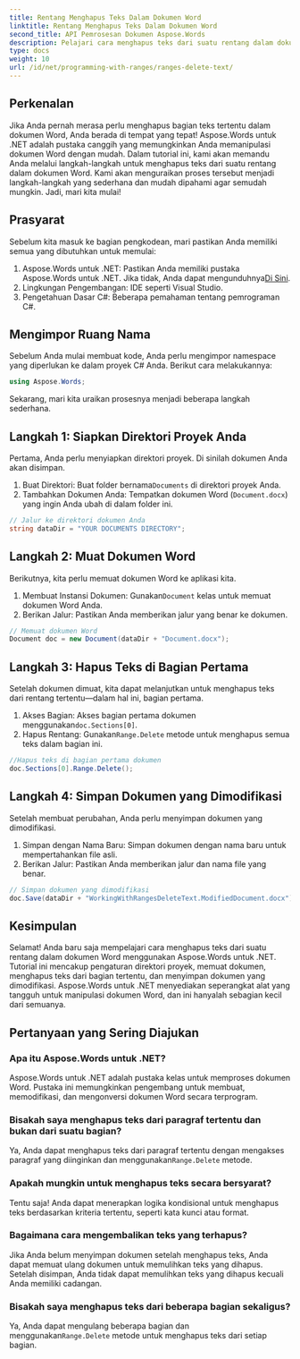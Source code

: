 ```yaml
---
title: Rentang Menghapus Teks Dalam Dokumen Word
linktitle: Rentang Menghapus Teks Dalam Dokumen Word
second_title: API Pemrosesan Dokumen Aspose.Words
description: Pelajari cara menghapus teks dari suatu rentang dalam dokumen Word menggunakan Aspose.Words untuk .NET dengan tutorial langkah demi langkah ini. Sempurna untuk pengembang C#.
type: docs
weight: 10
url: /id/net/programming-with-ranges/ranges-delete-text/
---
```

## Perkenalan

Jika Anda pernah merasa perlu menghapus bagian teks tertentu dalam dokumen Word, Anda berada di tempat yang tepat! Aspose.Words untuk .NET adalah pustaka canggih yang memungkinkan Anda memanipulasi dokumen Word dengan mudah. Dalam tutorial ini, kami akan memandu Anda melalui langkah-langkah untuk menghapus teks dari suatu rentang dalam dokumen Word. Kami akan menguraikan proses tersebut menjadi langkah-langkah yang sederhana dan mudah dipahami agar semudah mungkin. Jadi, mari kita mulai!

## Prasyarat

Sebelum kita masuk ke bagian pengkodean, mari pastikan Anda memiliki semua yang dibutuhkan untuk memulai:

1.  Aspose.Words untuk .NET: Pastikan Anda memiliki pustaka Aspose.Words untuk .NET. Jika tidak, Anda dapat mengunduhnya[Di Sini](https://releases.aspose.com/words/net/).
2. Lingkungan Pengembangan: IDE seperti Visual Studio.
3. Pengetahuan Dasar C#: Beberapa pemahaman tentang pemrograman C#.

## Mengimpor Ruang Nama

Sebelum Anda mulai membuat kode, Anda perlu mengimpor namespace yang diperlukan ke dalam proyek C# Anda. Berikut cara melakukannya:

```csharp
using Aspose.Words;
```

Sekarang, mari kita uraikan prosesnya menjadi beberapa langkah sederhana.

## Langkah 1: Siapkan Direktori Proyek Anda

Pertama, Anda perlu menyiapkan direktori proyek. Di sinilah dokumen Anda akan disimpan.

1.  Buat Direktori: Buat folder bernama`Documents` di direktori proyek Anda.
2. Tambahkan Dokumen Anda: Tempatkan dokumen Word (`Document.docx`) yang ingin Anda ubah di dalam folder ini.

```csharp
// Jalur ke direktori dokumen Anda
string dataDir = "YOUR DOCUMENTS DIRECTORY";
```

## Langkah 2: Muat Dokumen Word

Berikutnya, kita perlu memuat dokumen Word ke aplikasi kita.

1.  Membuat Instansi Dokumen: Gunakan`Document` kelas untuk memuat dokumen Word Anda.
2. Berikan Jalur: Pastikan Anda memberikan jalur yang benar ke dokumen.

```csharp
// Memuat dokumen Word
Document doc = new Document(dataDir + "Document.docx");
```

## Langkah 3: Hapus Teks di Bagian Pertama

Setelah dokumen dimuat, kita dapat melanjutkan untuk menghapus teks dari rentang tertentu—dalam hal ini, bagian pertama.

1.  Akses Bagian: Akses bagian pertama dokumen menggunakan`doc.Sections[0]`.
2.  Hapus Rentang: Gunakan`Range.Delete` metode untuk menghapus semua teks dalam bagian ini.

```csharp
//Hapus teks di bagian pertama dokumen
doc.Sections[0].Range.Delete();
```

## Langkah 4: Simpan Dokumen yang Dimodifikasi

Setelah membuat perubahan, Anda perlu menyimpan dokumen yang dimodifikasi.

1. Simpan dengan Nama Baru: Simpan dokumen dengan nama baru untuk mempertahankan file asli.
2. Berikan Jalur: Pastikan Anda memberikan jalur dan nama file yang benar.

```csharp
// Simpan dokumen yang dimodifikasi
doc.Save(dataDir + "WorkingWithRangesDeleteText.ModifiedDocument.docx");
```

## Kesimpulan

Selamat! Anda baru saja mempelajari cara menghapus teks dari suatu rentang dalam dokumen Word menggunakan Aspose.Words untuk .NET. Tutorial ini mencakup pengaturan direktori proyek, memuat dokumen, menghapus teks dari bagian tertentu, dan menyimpan dokumen yang dimodifikasi. Aspose.Words untuk .NET menyediakan seperangkat alat yang tangguh untuk manipulasi dokumen Word, dan ini hanyalah sebagian kecil dari semuanya.

## Pertanyaan yang Sering Diajukan

### Apa itu Aspose.Words untuk .NET?

Aspose.Words untuk .NET adalah pustaka kelas untuk memproses dokumen Word. Pustaka ini memungkinkan pengembang untuk membuat, memodifikasi, dan mengonversi dokumen Word secara terprogram.

### Bisakah saya menghapus teks dari paragraf tertentu dan bukan dari suatu bagian?

Ya, Anda dapat menghapus teks dari paragraf tertentu dengan mengakses paragraf yang diinginkan dan menggunakan`Range.Delete` metode.

### Apakah mungkin untuk menghapus teks secara bersyarat?

Tentu saja! Anda dapat menerapkan logika kondisional untuk menghapus teks berdasarkan kriteria tertentu, seperti kata kunci atau format.

### Bagaimana cara mengembalikan teks yang terhapus?

Jika Anda belum menyimpan dokumen setelah menghapus teks, Anda dapat memuat ulang dokumen untuk memulihkan teks yang dihapus. Setelah disimpan, Anda tidak dapat memulihkan teks yang dihapus kecuali Anda memiliki cadangan.

### Bisakah saya menghapus teks dari beberapa bagian sekaligus?

 Ya, Anda dapat mengulang beberapa bagian dan menggunakan`Range.Delete` metode untuk menghapus teks dari setiap bagian.